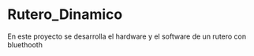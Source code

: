 # Rutero_Dinamico
En este proyecto se desarrolla el hardware y el software de un rutero con bluethooth
